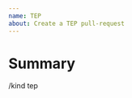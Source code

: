 ```yaml
---
name: TEP
about: Create a TEP pull-request
---
```


<!-- 🎉🎉🎉 Thank you for the PR!!! 🎉🎉🎉 -->

# Summary

<!--
Summarize your TEP here - ideally you can get that straight from your
descriptive commit message or the summary of your TEP.
-->

/kind tep
